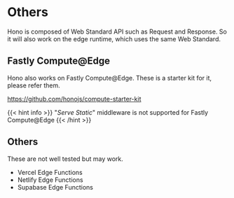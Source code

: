 # Others

Hono is composed of Web Standard API such as Request and Response.
So it will also work on the edge runtime, which uses the same Web Standard.

## Fastly Compute@Edge

Hono also works on Fastly Compute@Edge.
These is a starter kit for it, please refer them.

<https://github.com/honojs/compute-starter-kit>

{{< hint info >}}
"*Serve Static*" middleware is not supported for Fastly Compute@Edge
{{< /hint >}}

## Others

These are not well tested but may work.

* Vercel Edge Functions
* Netlify Edge Functions
* Supabase Edge Functions